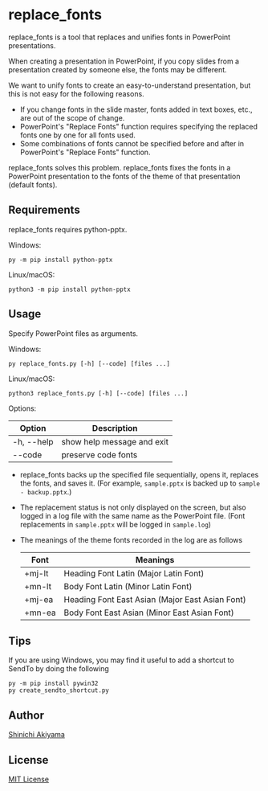 replace_fonts
=============

replace_fonts is a tool that replaces and unifies fonts in PowerPoint presentations.

When creating a presentation in PowerPoint, if you copy slides from a presentation created by someone else, the fonts may be different.

We want to unify fonts to create an easy-to-understand presentation, but this is not easy for the following reasons.

* If you change fonts in the slide master, fonts added in text boxes, etc., are out of the scope of change.
* PowerPoint's "Replace Fonts" function requires specifying the replaced fonts one by one for all fonts used.
* Some combinations of fonts cannot be specified before and after in PowerPoint's "Replace Fonts" function.

replace_fonts solves this problem. replace_fonts fixes the fonts in a PowerPoint presentation to the fonts of the theme of that presentation (default fonts).

Requirements
------------

replace_fonts requires python-pptx.

Windows:

```console
py -m pip install python-pptx
```

Linux/macOS:

```console
python3 -m pip install python-pptx
```

Usage
-----

Specify PowerPoint files as arguments.

Windows:

```console
py replace_fonts.py [-h] [--code] [files ...]
```

Linux/macOS:

```console
python3 replace_fonts.py [-h] [--code] [files ...]
```

Options:

Option     | Description
-----------|---------------------------
-h, --help | show help message and exit
--code     | preserve code fonts

* replace_fonts backs up the specified file sequentially, opens it, replaces the fonts, and saves it. (For example, `sample.pptx` is backed up to `sample - backup.pptx`.)
* The replacement status is not only displayed on the screen, but also logged in a log file with the same name as the PowerPoint file. (Font replacements in `sample.pptx` will be logged in `sample.log`)
* The meanings of the theme fonts recorded in the log are as follows

  Font   | Meanings
  -------|------------------------------------------------
  +mj-lt | Heading Font Latin (Major Latin Font)
  +mn-lt | Body Font Latin (Minor Latin Font)
  +mj-ea | Heading Font East Asian (Major East Asian Font)
  +mn-ea | Body Font East Asian (Minor East Asian Font)

Tips
----

If you are using Windows, you may find it useful to add a shortcut to SendTo by doing the following

```console
py -m pip install pywin32
py create_sendto_shortcut.py
```

Author
------

[Shinichi Akiyama](https://github.com/shakiyam)

License
-------

[MIT License](https://opensource.org/licenses/mit)
